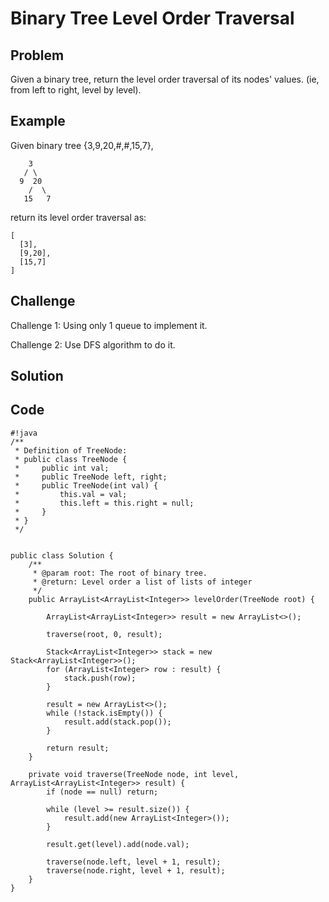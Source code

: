 Binary Tree Level Order Traversal
===


Problem
-------

Given a binary tree, return the level order traversal of its nodes' values. (ie, from left to right, level by level).

Example
-------

Given binary tree {3,9,20,#,#,15,7},

        3
       / \
      9  20
        /  \
       15   7
 

return its level order traversal as:

    [
      [3],
      [9,20],
      [15,7]
    ]

Challenge
---------

Challenge 1: Using only 1 queue to implement it.

Challenge 2: Use DFS algorithm to do it.

Solution
--------

Code
----

    #!java
    /**
     * Definition of TreeNode:
     * public class TreeNode {
     *     public int val;
     *     public TreeNode left, right;
     *     public TreeNode(int val) {
     *         this.val = val;
     *         this.left = this.right = null;
     *     }
     * }
     */
     
     
    public class Solution {
        /**
         * @param root: The root of binary tree.
         * @return: Level order a list of lists of integer
         */
        public ArrayList<ArrayList<Integer>> levelOrder(TreeNode root) {
            
            ArrayList<ArrayList<Integer>> result = new ArrayList<>();
            
            traverse(root, 0, result);
            
            Stack<ArrayList<Integer>> stack = new Stack<ArrayList<Integer>>();
            for (ArrayList<Integer> row : result) {
                stack.push(row);
            }
            
            result = new ArrayList<>();
            while (!stack.isEmpty()) {
                result.add(stack.pop());
            }
            
            return result;
        }
        
        private void traverse(TreeNode node, int level, ArrayList<ArrayList<Integer>> result) {
            if (node == null) return;
            
            while (level >= result.size()) {
                result.add(new ArrayList<Integer>());
            }
            
            result.get(level).add(node.val);
            
            traverse(node.left, level + 1, result);
            traverse(node.right, level + 1, result);
        }
    }

